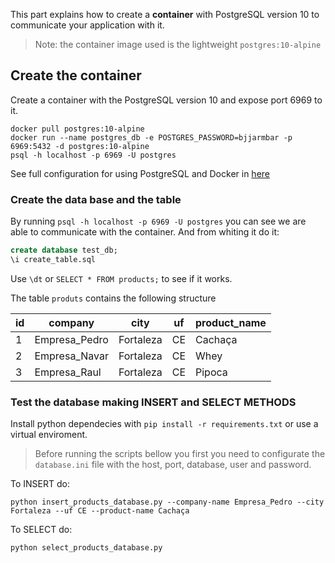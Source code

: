 
This part explains how to create a **container** with PostgreSQL version 10 to communicate your application with it.

>Note: the container image used is the lightweight ```postgres:10-alpine```

## Create the container

Create a container with the PostgreSQL version 10 and expose port 6969 to it.

``` shell
docker pull postgres:10-alpine
docker run --name postgres_db -e POSTGRES_PASSWORD=bjjarmbar -p 6969:5432 -d postgres:10-alpine
psql -h localhost -p 6969 -U postgres
```

See full configuration for using PostgreSQL and Docker in [here](https://docs.docker.com/samples/library/postgres/#connect-to-it-from-an-application)


### Create the data base and the table

By running `psql -h localhost -p 6969 -U postgres` you can see we are able to communicate with the container. And from whiting it do it:

``` sql
create database test_db;
\i create_table.sql
```

Use ```\dt``` or ```SELECT * FROM products;``` to see if it works.

The table ```produts``` contains the following structure

 id |    company    |   city    | uf | product_name 
----|---------------|-----------|----|---------------
  1 | Empresa_Pedro | Fortaleza | CE | Cachaça
  2 | Empresa_Navar | Fortaleza | CE | Whey
  3 | Empresa_Raul  | Fortaleza | CE | Pipoca


### Test the database making INSERT and SELECT METHODS

Install python dependecies with ```pip install -r requirements.txt``` or use a virtual enviroment.

> Before running the scripts bellow you first you need to configurate the ```database.ini``` file with the host, port, database, user and password.

To INSERT do:

``` shell
python insert_products_database.py --company-name Empresa_Pedro --city Fortaleza --uf CE --product-name Cachaça
```

To SELECT do:

``` shell
python select_products_database.py
```





